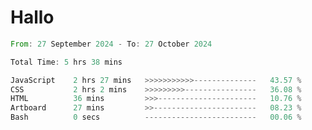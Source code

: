 # Hallo
<!--START_SECTION:waka-->

```rust
From: 27 September 2024 - To: 27 October 2024

Total Time: 5 hrs 38 mins

JavaScript    2 hrs 27 mins   >>>>>>>>>>>--------------   43.57 %
CSS           2 hrs 2 mins    >>>>>>>>>----------------   36.08 %
HTML          36 mins         >>>----------------------   10.76 %
Artboard      27 mins         >>-----------------------   08.23 %
Bash          0 secs          -------------------------   00.06 %
```

<!--END_SECTION:waka-->
